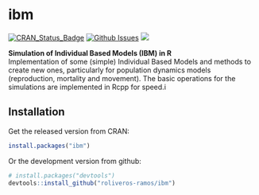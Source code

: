 # ibm

[![CRAN_Status_Badge](http://www.r-pkg.org/badges/version/ibm)](https://CRAN.R-project.org/package=ibm)
[![Github Issues](http://githubbadges.herokuapp.com/roliveros-ramos/ibm/issues.svg?style=flat-square)](https://github.com/roliveros-ramos/ibm/issues)
[![](http://cranlogs.r-pkg.org/badges/ibm)](https://CRAN.R-project.org/package=ibm)

**Simulation of Individual Based Models (IBM) in R**  
Implementation of some (simple) Individual Based Models and methods to create new ones, particularly for population dynamics models (reproduction, mortality and movement). The basic operations for the simulations are implemented in Rcpp for speed.i

## Installation

Get the released version from CRAN:

```R
install.packages("ibm")
```

Or the development version from github:

```R
# install.packages("devtools")
devtools::install_github("roliveros-ramos/ibm")
```
